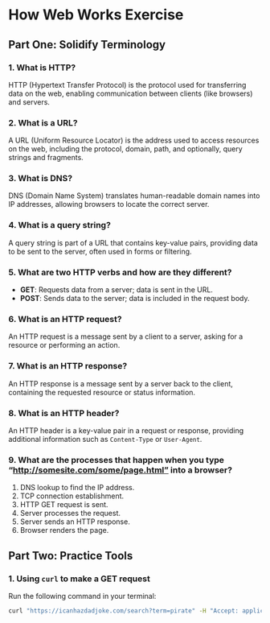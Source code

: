 # **How Web Works Exercise**

## **Part One: Solidify Terminology**

### 1. What is HTTP?
HTTP (Hypertext Transfer Protocol) is the protocol used for transferring data on the web, enabling communication between clients (like browsers) and servers.

### 2. What is a URL?
A URL (Uniform Resource Locator) is the address used to access resources on the web, including the protocol, domain, path, and optionally, query strings and fragments.

### 3. What is DNS?
DNS (Domain Name System) translates human-readable domain names into IP addresses, allowing browsers to locate the correct server.

### 4. What is a query string?
A query string is part of a URL that contains key-value pairs, providing data to be sent to the server, often used in forms or filtering.

### 5. What are two HTTP verbs and how are they different?
- **GET**: Requests data from a server; data is sent in the URL.
- **POST**: Sends data to the server; data is included in the request body.

### 6. What is an HTTP request?
An HTTP request is a message sent by a client to a server, asking for a resource or performing an action.

### 7. What is an HTTP response?
An HTTP response is a message sent by a server back to the client, containing the requested resource or status information.

### 8. What is an HTTP header?
An HTTP header is a key-value pair in a request or response, providing additional information such as `Content-Type` or `User-Agent`.

### 9. What are the processes that happen when you type “http://somesite.com/some/page.html” into a browser?
1. DNS lookup to find the IP address.
2. TCP connection establishment.
3. HTTP GET request is sent.
4. Server processes the request.
5. Server sends an HTTP response.
6. Browser renders the page.

## **Part Two: Practice Tools**

### 1. Using `curl` to make a GET request
Run the following command in your terminal:
```bash
curl "https://icanhazdadjoke.com/search?term=pirate" -H "Accept: application/json"
